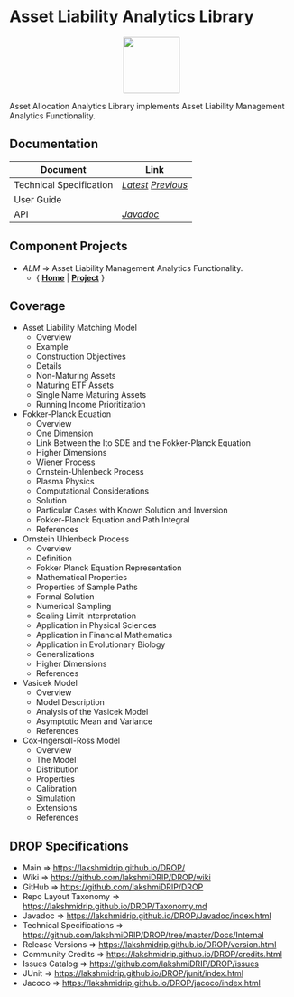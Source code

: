 ﻿
# Asset Liability Analytics Library


<p align="center"><img src="https://github.com/lakshmiDRIP/DROP/blob/master/DRIP_Logo.gif?raw=true" width="100"></p>

Asset Allocation Analytics Library implements Asset Liability Management Analytics Functionality.


## Documentation

 |        Document         | Link |
 |-------------------------|------|
 | Technical Specification | [*Latest*](https://github.com/lakshmiDRIP/DROP/blob/master/Docs/Internal/AssetLiabilityAnalytics/AssetLiabilityAnalytics_v4.49.pdf) [*Previous*](https://github.com/lakshmiDRIP/DROP/blob/master/Docs/Internal/AssetLiabilityAnalytics) |
 | User Guide              |  |
 | API                     | [*Javadoc*](https://lakshmidrip.github.io/DROP/Javadoc/index.html)|


## Component Projects

 * *ALM* => Asset Liability Management Analytics Functionality.
	* { [**Home**](https://github.com/lakshmiDRIP/DROP/tree/master/src/main/java/org/drip/alm/README.md) | 
	[**Project**](https://github.com/lakshmiDRIP/DROP/issues?q=is%3Aopen+is%3Aissue+label%3Aalm) }


## Coverage

 * Asset Liability Matching Model
	* Overview
	* Example
	* Construction Objectives
	* Details
	* Non-Maturing Assets
	* Maturing ETF Assets
	* Single Name Maturing Assets
	* Running Income Prioritization
 * Fokker-Planck Equation
	* Overview
	* One Dimension
	* Link Between the Ito SDE and the Fokker-Planck Equation
	* Higher Dimensions
	* Wiener Process
	* Ornstein-Uhlenbeck Process
	* Plasma Physics
	* Computational Considerations
	* Solution
	* Particular Cases with Known Solution and Inversion
	* Fokker-Planck Equation and Path Integral
	* References
 * Ornstein Uhlenbeck Process
	* Overview
	* Definition
	* Fokker Planck Equation Representation
	* Mathematical Properties
	* Properties of Sample Paths
	* Formal Solution
	* Numerical Sampling
	* Scaling Limit Interpretation
	* Application in Physical Sciences
	* Application in Financial Mathematics
	* Application in Evolutionary Biology
	* Generalizations
	* Higher Dimensions
	* References
 * Vasicek Model
	* Overview
	* Model Description
	* Analysis of the Vasicek Model
	* Asymptotic Mean and Variance
	* References
 * Cox-Ingersoll-Ross Model
	* Overview
	* The Model
	* Distribution
	* Properties
	* Calibration
	* Simulation
	* Extensions
	* References


## DROP Specifications

 * Main                     => https://lakshmidrip.github.io/DROP/
 * Wiki                     => https://github.com/lakshmiDRIP/DROP/wiki
 * GitHub                   => https://github.com/lakshmiDRIP/DROP
 * Repo Layout Taxonomy     => https://lakshmidrip.github.io/DROP/Taxonomy.md
 * Javadoc                  => https://lakshmidrip.github.io/DROP/Javadoc/index.html
 * Technical Specifications => https://github.com/lakshmiDRIP/DROP/tree/master/Docs/Internal
 * Release Versions         => https://lakshmidrip.github.io/DROP/version.html
 * Community Credits        => https://lakshmidrip.github.io/DROP/credits.html
 * Issues Catalog           => https://github.com/lakshmiDRIP/DROP/issues
 * JUnit                    => https://lakshmidrip.github.io/DROP/junit/index.html
 * Jacoco                   => https://lakshmidrip.github.io/DROP/jacoco/index.html
